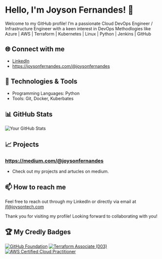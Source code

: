 # Hello, I'm Joyson Fernandes! 👋

Welcome to my GitHub profile! I’m a passionate Cloud DevOps Engineer / Infrastructure Engineer with a keen interest in DevOps Methodlogies like Azure | AWS | Terraform | Kubernetes | Linux | Python | Jenkins | GitHub

## 🌐 Connect with me
- [LinkedIn](https://www.linkedin.com/in/joysonfernandes/)
- https://joysonfernandes.com/@joysonfernandes

## 🔧 Technologies & Tools
- Programming Languages: Python
- Tools: Git, Docker, Kuberbates

## 📊 GitHub Stats
![Your GitHub Stats](https://github-readme-stats.vercel.app/api?username=yourusername&show_icons=true&theme=radical)

## 📈 Projects
### https://medium.com/@joysonfernandes
- Check out my projects and artucles on medium.

## 📫 How to reach me
Feel free to reach out through my LinkedIn or directly via email at jf@joysontech.com

Thank you for visiting my profile! Looking forward to collaborating with you!


## 🏆 My Credly Badges

[![GitHub Foundation]([(https://joysontechoutlook-my.sharepoint.com/:i:/g/personal/jf_joysontech_com/EWwek51l07NPt5VTAJt5qo8BkMcVbOtvMNCGw34cjGECZQ?e=BcdXam))](https://www.credly.com/badges/488169ab-b5f3-48e8-ad70-729da45c483c/public_url)
[![Terraform Associate (003)]([(https://joysontechoutlook-my.sharepoint.com/:i:/g/personal/jf_joysontech_com/EWwek51l07NPt5VTAJt5qo8BkMcVbOtvMNCGw34cjGECZQ?e=BcdXam))](https://www.credly.com/badges/184a6bab-c250-4f14-a463-a6426e108370/public_url)
[![AWS Certified Cloud Practitioner]([(https://joysontechoutlook-my.sharepoint.com/:i:/g/personal/jf_joysontech_com/EWwek51l07NPt5VTAJt5qo8BkMcVbOtvMNCGw34cjGECZQ?e=BcdXam))](https://www.credly.com/badges/b113ee6f-69d3-4ae2-a513-19dc2eb269aa/public_url)

